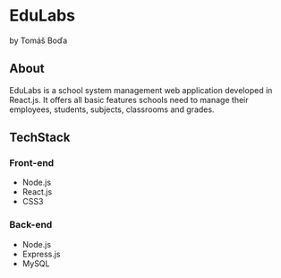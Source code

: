 # EduLabs
by Tomáš Boďa

## About
EduLabs is a school system management web application developed in React.js. It offers all basic features schools need to manage their employees, students, subjects, classrooms and grades.

## TechStack

### Front-end
- Node.js
- React.js
- CSS3

### Back-end
- Node.js
- Express.js
- MySQL
